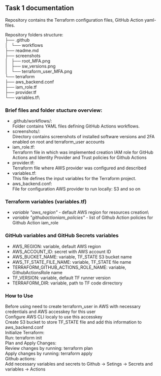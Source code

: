 ## Task 1 documentation

Repository contains the Terraform configuration files, GitHub Action yaml-files.

Repository folders structure:\
├── .github\
│   └── workflows\
├── readme.md\
├── screenshots\
│   ├── root_MFA.png\
│   ├── sw_versions.png\
│   └── terraform_user_MFA.png\
└── terraform\
    ├── aws_backend.conf\
    ├── iam_role.tf\
    ├── provider.tf\
    └── variables.tf\


### Brief files and folder stucture overview:

- .github/workflows/:\
  Folder contains YAML files defining GitHub Actions workflows.
- screenshots/:\
  Directory contains screenshots of installed software versions and 2FA enabled on root and terraform_user accounts
- iam_role.tf:\
  Terraform file in which was implemented creation IAM role for GitHub Actions and Identity Provider and Trust policies for Github Actions
- provider.tf:\
  Terraform file where AWS provider was configured and described
- variables.tf:\
  This file defines the input variables for the Terraform project.
- aws_backend.conf:\
  File for configuration AWS provider to run locally: S3 and so on

### Terraform variables (variables.tf)
- _variable "aws_region"_ - default AWS region for resources creation\
- _variable "githubactioniam_policies"_ - list of Github Action policies for Github Action iam_role


### GitHub variables and GitHub Secrets variables

  - AWS_REGION: variable, default AWS region
  - AWS_ACCOUNT_ID: secret with AWS account ID
  - AWS_BUCKET_NAME: variable, TF_STATE S3 bucket name
  - AWS_TF_STATE_FILE_NAME: variable, TF_STATE file name
  - TERRAFORM_GITHUB_ACTIONS_ROLE_NAME: variable, GithubActionsRole name
  - TF_VERSION: variable, default TF runner version
  - TERRAFORM_DIR: variable, path to TF code dirrectory

  ### How to Use

Before using need to create terraform_user in AWS with necessary credentials and AWS accesskey for this user\
Configure AWS CLI localy to use this accesskey\
Create S3 bucket to store TF_STATE file and add this information to aws_backend.conf\
Initialize Terraform:\
  Run: terraform init\
Plan and Apply Changes:\
  Review changes by running: terraform plan\
  Apply changes by running: terraform apply\
Github actions:\
 Add necessary variables and secrets to Github -> Setings -> Secrets and variables -> Actions
